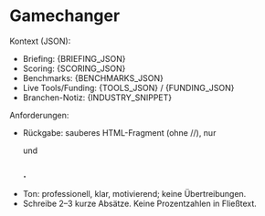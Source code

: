 # Gamechanger
Kontext (JSON):
- Briefing: {BRIEFING_JSON}
- Scoring: {SCORING_JSON}
- Benchmarks: {BENCHMARKS_JSON}
- Live Tools/Funding: {TOOLS_JSON} / {FUNDING_JSON}
- Branchen-Notiz: {INDUSTRY_SNIPPET}

Anforderungen:
- Rückgabe: sauberes HTML-Fragment (ohne <html>/<head>/<body>), nur <p> und <h3>.
- Ton: professionell, klar, motivierend; keine Übertreibungen.
- Schreibe 2–3 kurze Absätze. Keine Prozentzahlen in Fließtext.
